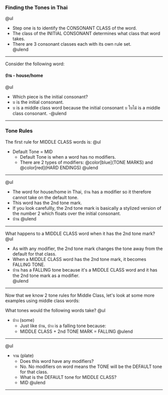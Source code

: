 ### Finding the Tones in Thai
@ul
- Step one is to identify the CONSONANT CLASS of the word.
- The class of the INITIAL CONSONANT determines what class that word takes.
- There are 3 consonant classes each with its own rule set.  
@ulend
---
Consider the following word:
#### บ้าน - house/home 
@ul
- Which piece is the initial consonant?
- บ is the initial consonant.
- บ is a middle class word because the initial consonant บ ใบไม้ is a middle class consonant.
-@ulend
---
### Tone Rules

The first rule for MIDDLE CLASS words is:
@ul
- Default Tone = MID 
  + Default Tone is when a word has no modifiers.  
  + There are 2 types of modifiers: @color[blue](TONE MARKS) and @color[red](HARD ENDINGS)
@ulend
---
@ul
- The word for house/home in Thai, บ้าน has a modifier so it therefore cannot take on the default tone.  
- This word has the 2nd tone mark.  
- If you look carefullly, the 2nd tone mark is basically a stylized version of the number 2 which floats over the initial consonant.  
- บ้าน 
@ulend
---
What happens to a MIDDLE CLASS word when it has the 2nd tone mark?  
@ul
- As with any modifier, the 2nd tone mark changes the tone away from the default for that class.
- When a MIDDLE CLASS word has the 2nd tone mark, it becomes FALLING TONE. 
- บ้าน has a FALLING tone because it's a MIDDLE CLASS word and it has the 2nd tone mark as a modifier.  
@ulend
--- 
Now that we know 2 tone rules for Middle Class, let's look at some more examples using middle class words:

What tones would the following words take?
@ul
- บ้าง (some)
  + Just like บ้าน, บ้าง is a falling tone because:
  + MIDDLE CLASS + 2nd TONE MARK = FALLING
@ulend
---
@ul
- จาน (plate)
  + Does this word have any modifiers?
  + No.  No modifiers on word means the TONE will be the DEFAULT tone for that class. 
  + What is the DEFAULT tone for MIDDLE CLASS?
  + MID 
@ulend
---
